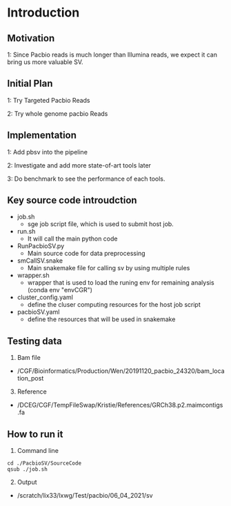 # Introduction

## Motivation
1: Since Pacbio reads is much longer than Illumina reads, we expect it can bring us more valuable SV. 


## Initial Plan 
1: Try Targeted Pacbio Reads

2: Try whole genome pacbio Reads

## Implementation
1: Add pbsv into the pipeline 

2: Investigate and add more state-of-art tools later

3: Do benchmark to see the performance of each tools.

## Key source code introudction
- job.sh
  - sge job script file, which is used to submit host job. 
- run.sh
  - It will call the main python code
- RunPacbioSV.py
  - Main source code for data preprocessing 
- smCallSV.snake
  - Main snakemake file for calling sv by using multiple rules 
- wrapper.sh
  - wrapper that is used to load the runing env for remaining analysis (conda env "envCGR")
- cluster_config.yaml
  - define the cluser computing resources for the host job script
- pacbioSV.yaml
  - define the resources that will be used in snakemake

## Testing data
1. Bam file
  - /CGF/Bioinformatics/Production/Wen/20191120_pacbio_24320/bam_location_post
3. Reference
  - /DCEG/CGF/TempFileSwap/Kristie/References/GRCh38.p2.maimcontigs.fa
## How to run it
1. Command line
```
cd ./PacbioSV/SourceCode
qsub ./job.sh
```
2. Output
- /scratch/lix33/lxwg/Test/pacbio/06_04_2021/sv


